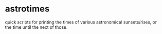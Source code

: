 # astrotimes
quick scripts for printing the times of various astronomical sunsets/rises, or the time until the next of those.
